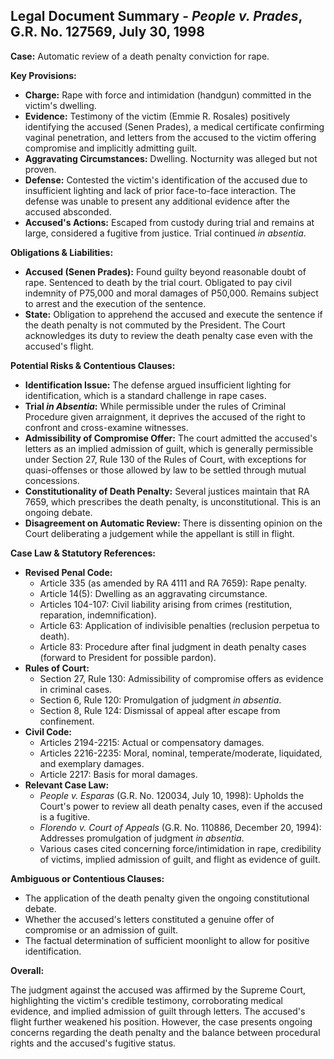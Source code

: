 ## Legal Document Summary - *People v. Prades*, G.R. No. 127569, July 30, 1998

**Case:** Automatic review of a death penalty conviction for rape.

**Key Provisions:**

*   **Charge:** Rape with force and intimidation (handgun) committed in the victim's dwelling.
*   **Evidence:** Testimony of the victim (Emmie R. Rosales) positively identifying the accused (Senen Prades), a medical certificate confirming vaginal penetration, and letters from the accused to the victim offering compromise and implicitly admitting guilt.
*   **Aggravating Circumstances:** Dwelling. Nocturnity was alleged but not proven.
*   **Defense:** Contested the victim's identification of the accused due to insufficient lighting and lack of prior face-to-face interaction. The defense was unable to present any additional evidence after the accused absconded.
*   **Accused's Actions:** Escaped from custody during trial and remains at large, considered a fugitive from justice. Trial continued *in absentia*.

**Obligations & Liabilities:**

*   **Accused (Senen Prades):** Found guilty beyond reasonable doubt of rape. Sentenced to death by the trial court. Obligated to pay civil indemnity of P75,000 and moral damages of P50,000. Remains subject to arrest and the execution of the sentence.
*   **State:** Obligation to apprehend the accused and execute the sentence if the death penalty is not commuted by the President. The Court acknowledges its duty to review the death penalty case even with the accused's flight.

**Potential Risks & Contentious Clauses:**

*   **Identification Issue:** The defense argued insufficient lighting for identification, which is a standard challenge in rape cases.
*   **Trial *in Absentia*:**  While permissible under the rules of Criminal Procedure given arraignment, it deprives the accused of the right to confront and cross-examine witnesses.
*   **Admissibility of Compromise Offer:** The court admitted the accused's letters as an implied admission of guilt, which is generally permissible under Section 27, Rule 130 of the Rules of Court, with exceptions for quasi-offenses or those allowed by law to be settled through mutual concessions.
*   **Constitutionality of Death Penalty:** Several justices maintain that RA 7659, which prescribes the death penalty, is unconstitutional. This is an ongoing debate.
*   **Disagreement on Automatic Review:**  There is dissenting opinion on the Court deliberating a judgement while the appellant is still in flight.

**Case Law & Statutory References:**

*   **Revised Penal Code:**
    *   Article 335 (as amended by RA 4111 and RA 7659): Rape penalty.
    *   Article 14(5): Dwelling as an aggravating circumstance.
    *   Articles 104-107: Civil liability arising from crimes (restitution, reparation, indemnification).
    *   Article 63: Application of indivisible penalties (reclusion perpetua to death).
    *   Article 83: Procedure after final judgment in death penalty cases (forward to President for possible pardon).
*   **Rules of Court:**
    *   Section 27, Rule 130: Admissibility of compromise offers as evidence in criminal cases.
    *   Section 6, Rule 120: Promulgation of judgment *in absentia*.
    *   Section 8, Rule 124: Dismissal of appeal after escape from confinement.
*   **Civil Code:**
    *   Articles 2194-2215: Actual or compensatory damages.
    *   Articles 2216-2235: Moral, nominal, temperate/moderate, liquidated, and exemplary damages.
    *   Article 2217: Basis for moral damages.
*   **Relevant Case Law:**
    *   *People v. Esparas* (G.R. No. 120034, July 10, 1998): Upholds the Court's power to review all death penalty cases, even if the accused is a fugitive.
    *   *Florendo v. Court of Appeals* (G.R. No. 110886, December 20, 1994): Addresses promulgation of judgment *in absentia*.
    *   Various cases cited concerning force/intimidation in rape, credibility of victims, implied admission of guilt, and flight as evidence of guilt.

**Ambiguous or Contentious Clauses:**

*   The application of the death penalty given the ongoing constitutional debate.
*   Whether the accused's letters constituted a genuine offer of compromise or an admission of guilt.
*   The factual determination of sufficient moonlight to allow for positive identification.

**Overall:**

The judgment against the accused was affirmed by the Supreme Court, highlighting the victim's credible testimony, corroborating medical evidence, and implied admission of guilt through letters. The accused's flight further weakened his position. However, the case presents ongoing concerns regarding the death penalty and the balance between procedural rights and the accused's fugitive status.

